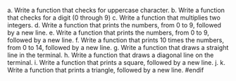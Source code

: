 a. Write a function that checks for uppercase character.
b. Write a function that checks for a digit (0 through 9)
c. Write a function that multiplies two integers.
d. Write a function that prints the numbers, from 0 to 9, followed by a new line.
e. Write a function that prints the numbers, from 0 to 9, followed by a new line.
f. Write a function that prints 10 times the numbers, from 0 to 14, followed by a new line.
g. Write a function that draws a straight line in the terminal.
h. Write a function that draws a diagonal line on the terminal.
i. Write a function that prints a square, followed by a new line.
j.
k. Write a function that prints a triangle, followed by a new line.
#endif 
